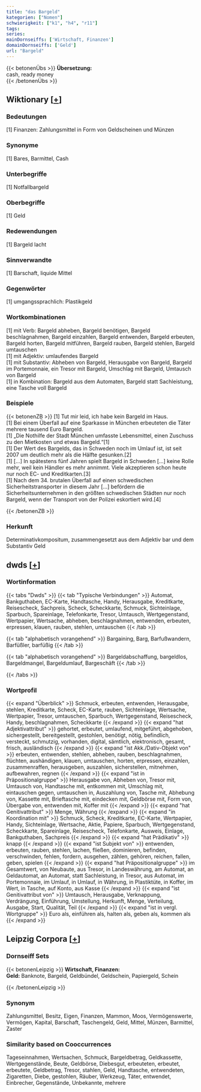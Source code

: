 ```yaml
---
title: "das Bargeld"
kategorien: ["Nomen"]
schwierigkeit: ["k1", "h4", "r11"]
tags:
series:
mainDornseiffs: ['Wirtschaft, Finanzen']
domainDornseiffs: ['Geld']
url: "Bargeld"
---
```


{{< betonenÜbs >}}
**Übersetzung:**  
cash, ready money  
{{< /betonenÜbs >}}

## Wiktionary [[+](https://de.wiktionary.org/wiki/Bargeld)]

### Bedeutungen
[1] Finanzen: Zahlungsmittel in Form von Geldscheinen und Münzen  

### Synonyme
[1] Bares, Barmittel, Cash  

### Unterbegriffe
[1] Notfallbargeld  

### Oberbegriffe
[1] Geld  

### Redewendungen
[1] Bargeld lacht  

### Sinnverwandte
[1] Barschaft, liquide Mittel  

### Gegenwörter
[1] umgangssprachlich: Plastikgeld  

### Wortkombinationen
[1] mit Verb: Bargeld abheben, Bargeld benötigen, Bargeld beschlagnahmen, Bargeld einzahlen, Bargeld entwenden, Bargeld erbeuten, Bargeld horten, Bargeld mitführen, Bargeld rauben, Bargeld stehlen, Bargeld umtauschen  
[1] mit Adjektiv: umlaufendes Bargeld  
[1] mit Substantiv: Abheben von Bargeld, Herausgabe von Bargeld, Bargeld im Portemonnaie, ein Tresor mit Bargeld, Umschlag mit Bargeld, Umtausch von Bargeld  
[1] in Kombination: Bargeld aus dem Automaten, Bargeld statt Sachleistung, eine Tasche voll Bargeld  

### Beispiele
{{< betonenZB >}}
[1] Tut mir leid, ich habe kein Bargeld im Haus.  
[1] Bei einem Überfall auf eine Sparkasse in München erbeuteten die Täter mehrere tausend Euro Bargeld.  
[1] „Die Nothilfe der Stadt München umfasste Lebensmittel, einen Zuschuss zu den Mietkosten und etwas Bargeld.“[1]  
[1] Der Wert des Bargelds, das in Schweden noch im Umlauf ist, ist seit 2007 um deutlich mehr als die Hälfte gesunken.[2]  
[1] […] In spätestens fünf Jahren spielt Bargeld in Schweden […] keine Rolle mehr, weil kein Händler es mehr annimmt. Viele akzeptieren schon heute nur noch EC- und Kreditkarten.[3]  
[1] Nach dem 34. brutalen Überfall auf einen schwedischen Sicherheitstransporter in diesem Jahr […] befördern die Sicherheitsunternehmen in den größten schwedischen Städten nur noch Bargeld, wenn der Transport von der Polizei eskortiert wird.[4]  

{{< /betonenZB >}}
### Herkunft
Determinativkompositum, zusammengesetzt aus dem Adjektiv bar und dem Substantiv Geld  



## dwds [[+](https://www.dwds.de/wb/Bargeld)]

### Wortinformation
{{< tabs "Dwds" >}}
{{< tab "Typische Verbindungen" >}}
Automat, Bankguthaben, EC-Karte, Handtasche, Handy, Herausgabe, Kreditkarte, Reisescheck, Sachpreis, Scheck, Scheckkarte, Schmuck, Sichteinlage, Sparbuch, Spareinlage, Telefonkarte, Tresor, Umtausch, Wertgegenstand, Wertpapier, Wertsache, abheben, beschlagnahmen, entwenden, erbeuten, erpressen, klauen, rauben, stehlen, umtauschen
{{< /tab >}}

{{< tab "alphabetisch vorangehend" >}}
Bargaining, Barg, Barfußwandern, Barfüßler, barfüßig
{{< /tab >}}

{{< tab "alphabetisch vorangehend" >}}
Bargeldabschaffung, bargeldlos, Bargeldmangel, Bargeldumlauf, Bargeschäft
{{< /tab >}}

{{< /tabs >}}

### Wortprofil
{{< expand "Überblick" >}} Schmuck, erbeuten, entwenden, Herausgabe, stehlen, Kreditkarte, Scheck, EC-Karte, rauben, Sichteinlage, Wertsache, Wertpapier, Tresor, umtauschen, Sparbuch, Wertgegenstand, Reisescheck, Handy, beschlagnahmen, Scheckkarte {{< /expand >}}
{{< expand "hat Adjektivattribut" >}} gehortet, erbeutet, umlaufend, mitgeführt, abgehoben, sichergestellt, bereitgestellt, gestohlen, benötigt, nötig, befindlich, versteckt, schmutzig, vorhanden, digital, sämtlich, elektronisch, gesamt, frisch, ausländisch {{< /expand >}}
{{< expand "ist Akk./Dativ-Objekt von" >}} erbeuten, entwenden, stehlen, abheben, rauben, beschlagnahmen, flüchten, aushändigen, klauen, umtauschen, horten, erpressen, einzahlen, zusammenraffen, herausgeben, auszahlen, sicherstellen, mitnehmen, aufbewahren, regnen {{< /expand >}}
{{< expand "ist in Präpositionalgruppe" >}} Herausgabe von, Abheben von, Tresor mit, Umtausch von, Handtasche mit, entkommen mit, Umschlag mit, eintauschen gegen, umtauschen in, Auszahlung von, Tasche mit, Abhebung von, Kassette mit, Brieftasche mit, eindecken mit, Geldbörse mit, Form von, Übergabe von, entwenden mit, Koffer mit {{< /expand >}}
{{< expand "hat Genitivattribut" >}} Menge, Währung {{< /expand >}}
{{< expand "in Koordination mit" >}} Schmuck, Scheck, Kreditkarte, EC-Karte, Wertpapier, Handy, Sichteinlage, Wertsache, Aktie, Papiere, Sparbuch, Wertgegenstand, Scheckkarte, Spareinlage, Reisescheck, Telefonkarte, Ausweis, Einlage, Bankguthaben, Sachpreis {{< /expand >}}
{{< expand "hat Prädikativ" >}} knapp {{< /expand >}}
{{< expand "ist Subjekt von" >}} entwenden, erbeuten, rauben, stehlen, lachen, fließen, dominieren, befinden, verschwinden, fehlen, fordern, ausgehen, zählen, gehören, reichen, fallen, geben, spielen {{< /expand >}}
{{< expand "hat Präpositionalgruppe" >}} im Gesamtwert, von Neubaute, aus Tresor, in Landeswährung, am Automat, an Geldautomat, an Automat, statt Sachleistung, in Tresor, aus Automat, im Portemonnaie, im Umlauf, in Umlauf, in Währung, in Plastiktüte, in Koffer, im Wert, in Tasche, auf Konto, aus Kasse {{< /expand >}}
{{< expand "ist Genitivattribut von" >}} Umtausch, Herausgabe, Verknappung, Verdrängung, Einführung, Umstellung, Herkunft, Menge, Verteilung, Ausgabe, Start, Qualität, Teil {{< /expand >}}
{{< expand "ist in vergl. Wortgruppe" >}} Euro als, einführen als, halten als, geben als, kommen als {{< /expand >}}

## Leipzig Corpora [[+](https://corpora.uni-leipzig.de/en/res?word=Bargeld&corpusId=deu_newscrawl-public_2018)]

### Dornseiff Sets
{{< betonenLeipzig >}}
**Wirtschaft, Finanzen:**  
**Geld:** Banknote, Bargeld, Geldbündel, Geldschein, Papiergeld, Schein  

{{< /betonenLeipzig >}}

### Synonym
Zahlungsmittel, Besitz, Eigen, Finanzen, Mammon, Moos, Vermögenswerte, Vermögen, Kapital, Barschaft, Taschengeld, Geld, Mittel, Münzen, Barmittel, Zaster


### Similarity based on Cooccurrences
Tageseinnahmen, Wertsachen, Schmuck, Bargeldbetrag, Geldkassette, Wertgegenstände, Beute, Geldbörse, Diebesgut, erbeuteten, erbeutet, erbeutete, Geldbetrag, Tresor, stahlen, Geld, Handtasche, entwendeten, Zigaretten, Diebe, gestohlen, Räuber, Werkzeug, Täter, entwendet, Einbrecher, Gegenstände, Unbekannte, mehrere

